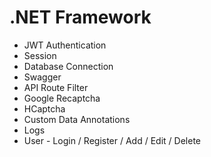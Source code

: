 # .NET Framework

* JWT Authentication
* Session
* Database Connection
* Swagger
* API Route Filter
* Google Recaptcha
* HCaptcha
* Custom Data Annotations
* Logs
* User - Login / Register / Add / Edit / Delete
